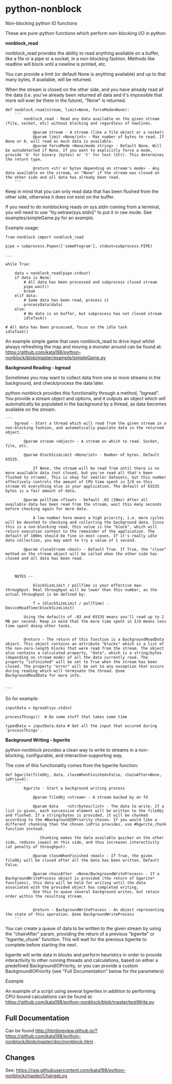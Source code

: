 # python-nonblock
Non-blocking python IO functions


These are pure-python functions which perform non-blocking I/O in python.



**nonblock\_read**

nonblock\_read provides the ability to read anything available on a buffer, like a file or a pipe or a socket, in a non-blocking fashion. Methods like readline will block until a newline is printed, etc.

You can provide a limit (or default None is anything available) and up to that many bytes, if available, will be returned. 

When the stream is closed on the other side, and you have already read all the data (i.e. you've already been returned all data and it's impossible that more will ever be there in the future), "None" is returned.


	def nonblock_read(stream, limit=None, forceMode=None):
		'''
			nonblock_read - Read any data available on the given stream (file, socket, etc) without blocking and regardless of newlines.

				@param stream - A stream (like a file object or a socket)
				@param limit <None/int> - Max number of bytes to read. If None or 0, will read as much data is available.
				@param forceMode <None/mode string> - Default None. Will be autodetected if None. If you want to explicitly force a mode, provide 'b' for binary (bytes) or 't' for text (Str). This determines the return type.

				@return <str or bytes depending on stream's mode> - Any data available on the stream, or "None" if the stream was closed on the other side and all data has already been read.
		'''


Keep in mind that you can only read data that has been flushed from the other side, otherwise it does not exist on the buffer.

If you need to do nonblocking reads on sys.stdin coming from a terminal, you will need to use "tty.setraw(sys.stdin)" to put it in raw mode. See examples/simpleGame.py for an example.


Example usage:


	from nonblock import nonblock_read

	pipe = subprocess.Popen(['someProgram'], stdout=subprocess.PIPE)

	...

	while True:

		data = nonblock_read(pipe.stdout)
		if data is None:
			# All data has been processed and subprocess closed stream
			pipe.wait()
			break
		elif data:
			# Some data has been read, process it
			processData(data)
		else:
			# No data is on buffer, but subprocess has not closed stream
			idleTask()

	# All data has been processed, focus on the idle task
	idleTask()


An example simple game that uses nonblock\_read to drive input whilst always refreshing the map and moving a monster around can be found at: https://github.com/kata198/python-nonblock/blob/master/example/simpleGame.py

**Background Reading - bgread**

Sometimes you may want to collect data from one or more streams in the background, and check/process the data later.

python-nonblock provides this functionality through a method, "bgread". You provide a stream object and options, and it outputs an object which will automatically be populated in the background by a thread, as data becomes available on the stream.


    '''
        bgread - Start a thread which will read from the given stream in a non-blocking fashion, and automatically populate data in the returned object.

            @param stream <object> - A stream on which to read. Socket, file, etc.

            @param blockSizeLimit <None/int> - Number of bytes. Default 65535.

                If None, the stream will be read from until there is no more available data (not closed, but you've read all that's been flushed to straem). This is okay for smaller datasets, but this number effectively controls the amount of CPU time spent in I/O on this stream VS everything else in your application. The default of 65535 bytes is a fair amount of data.

            @param pollTime <float> - Default .03 (30ms) After all available data has been read from the stream, wait this many seconds before checking again for more data.
                
                A low number here means a high priority, i.e. more cycles will be devoted to checking and collecting the background data. Since this is a non-blocking read, this value is the "block", which will return execution context to the remainder of the application. The default of 100ms should be fine in most cases. If it's really idle data collection, you may want to try a value of 1 second.

            @param closeStream <bool> - Default True. If True, the "close" method on the stream object will be called when the other side has closed and all data has been read.



        NOTES --

                blockSizeLimit / pollTime is your effective max-throughput. Real throughput will be lower than this number, as the actual throughput is be defined by:

                T = (blockSizeLimit / pollTime) - DeviceReadTime(blockSizeLimit)

            Using the defaults of .03 and 65535 means you'll read up to 2 MB per second. Keep in mind that the more time spent in I/O means less time spent doing other tasks.


            @return - The return of this function is a BackgroundReadData object. This object contains an attribute "blocks" which is a list of the non-zero-length blocks that were read from the stream. The object also contains a calculated property, "data", which is a string/bytes (depending on stream mode) of all the data currently read. The property "isFinished" will be set to True when the stream has been closed. The property "error" will be set to any exception that occurs during reading which will terminate the thread. @see BackgroundReadData for more info.


    '''


So for example:

	inputData = bgread(sys.stdin)

	processThings()  # Do some stuff that takes some time

	typedData = inputData.data # Get all the input that occured during 'processThings'.



**Background Writing - bgwrite**

python-nonblock provides a clean way to write to streams in a non-blocking, configurable, and interactive-supporting way.

The core of this functionality comes from the bgwrite function:


	def bgwrite(fileObj, data, closeWhenFinished=False, chainAfter=None, ioPrio=4):
		'''
			bgwrite - Start a background writing process

				@param fileObj <stream> - A stream backed by an fd

				@param data    <str/bytes/list> - The data to write. If a list is given, each successive element will be written to the fileObj and flushed. If a string/bytes is provided, it will be chunked according to the #BackgroundIOPriority chosen. If you would like a different chunking than the chosen ioPrio provides, use #bgwrite_chunk function instead.

				   Chunking makes the data available quicker on the other side, reduces iowait on this side, and thus increases interactivity (at penalty of throughput).

				@param closeWhenFinished <bool> - If True, the given fileObj will be closed after all the data has been written. Default False.

				@param chainAfter  <None/BackgroundWriteProcess> - If a BackgroundWriteProcess object is provided (the return of bgwrite* functions), this data will be held for writing until the data associated with the provided object has completed writing.
				Use this to queue several background writes, but retain order within the resulting stream.


				@return - BackgroundWriteProcess - An object representing the state of this operation. @see BackgroundWriteProcess
		'''

You can create a queue of data to be written to the given stream by using the "chainAfter" param, providing the return of a previous "bgwrite" or "bgwrite\_chunk" function. This will wait for the previous bgwrite to complete before starting the next.

bgwrite will write data in blocks and perform heuristics in order to provide interactivity to other running threads and calculations, based on either a predefined BackgroundIOPriority, or you can provide a custom BackgroundIOPriority (see "Full Documentation" below for the parameters)

*Example*

An example of a script using several bgwrites in addition to performing CPU-bound calculations can be found at: https://github.com/kata198/python-nonblock/blob/master/testWrite.py 


Full Documentation
------------------

Can be found  http://htmlpreview.github.io/?https://github.com/kata198/python-nonblock/blob/master/doc/nonblock.html .


Changes
-------
See: https://raw.githubusercontent.com/kata198/python-nonblock/master/ChangeLog
